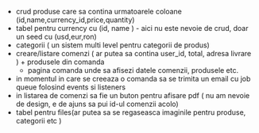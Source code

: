 - crud produse care sa contina urmatoarele coloane (id,name,currency_id,price,quantity)
- tabel pentru currency cu (id, name ) - aici nu este nevoie de crud, doar un seed cu (usd,eur,ron)
- categorii ( un sistem multi level pentru categorii de produs)
- creare/listare comenzi ( ar putea sa contina user_id, total, adresa livrare ) + produsele din comanda
	- pagina comanda unde sa afisezi datele comenzii, produsele etc.
- in momentul in care se creeaza o comanda sa se trimita un email cu job queue folosind events si listeners
- in listarea de comenzi sa fie un buton pentru afisare pdf ( nu am nevoie de design, e de ajuns sa pui id-ul comenzii acolo)
- tabel pentru files(ar putea sa se regaseasca imaginile pentru produse, categorii etc )
